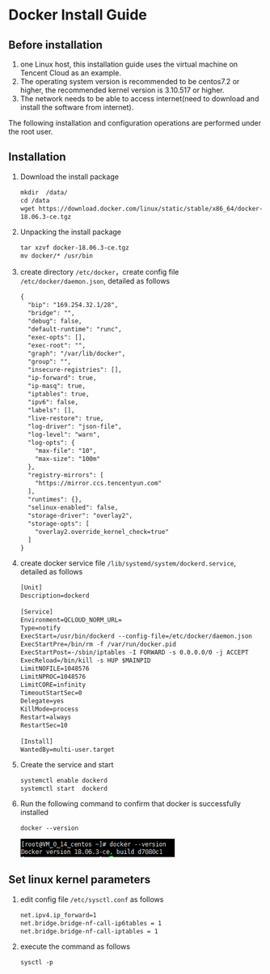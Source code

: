 # Docker Install Guide

## Before installation
1. one Linux host, this installation guide uses the virtual machine on Tencent Cloud as an example.
2. The operating system version is recommended to be centos7.2 or higher, the recommended kernel version is 3.10.517 or higher.
3. The network needs to be able to access internet(need to download and install the software from internet).

The following installation and configuration operations are performed under the root user.


## Installation
1. Download the install package

	```
	mkdir  /data/
	cd /data
	wget https://download.docker.com/linux/static/stable/x86_64/docker-18.06.3-ce.tgz
	```

2. Unpacking the install package

	```
	tar xzvf docker-18.06.3-ce.tgz
	mv docker/* /usr/bin
	```

3. create directory `/etc/docker`，create config file `/etc/docker/daemon.json`, detailed as follows

	```
	{
	  "bip": "169.254.32.1/28",
	  "bridge": "",
	  "debug": false,
	  "default-runtime": "runc",
	  "exec-opts": [],
	  "exec-root": "",
	  "graph": "/var/lib/docker",
	  "group": "",
	  "insecure-registries": [],
	  "ip-forward": true,
	  "ip-masq": true,
	  "iptables": true,
	  "ipv6": false,
	  "labels": [],
	  "live-restore": true,
	  "log-driver": "json-file",
	  "log-level": "warn",
	  "log-opts": {
	    "max-file": "10",
	    "max-size": "100m"
	  },
	  "registry-mirrors": [
	    "https://mirror.ccs.tencentyun.com"
	  ],
	  "runtimes": {},
	  "selinux-enabled": false,
	  "storage-driver": "overlay2",
	  "storage-opts": [
	    "overlay2.override_kernel_check=true"
	  ]
	}
	
	```

4. create docker service file `/lib/systemd/system/dockerd.service`, detailed as follows

	```
	[Unit]
	Description=dockerd
	
	[Service]
	Environment=QCLOUD_NORM_URL=
	Type=notify
	ExecStart=/usr/bin/dockerd --config-file=/etc/docker/daemon.json
	ExecStartPre=/bin/rm -f /var/run/docker.pid
	ExecStartPost=-/sbin/iptables -I FORWARD -s 0.0.0.0/0 -j ACCEPT
	ExecReload=/bin/kill -s HUP $MAINPID
	LimitNOFILE=1048576
	LimitNPROC=1048576
	LimitCORE=infinity
	TimeoutStartSec=0
	Delegate=yes
	KillMode=process
	Restart=always
	RestartSec=10
	
	[Install]
	WantedBy=multi-user.target
	```

5. Create the service and start

	```
	systemctl enable dockerd
	systemctl start  dockerd
	```

6. Run the following command to confirm that docker is successfully installed
	
	```
	docker --version
	```
	![docker_version](images/docker_version.png)


## Set linux kernel parameters

1. edit config file `/etc/sysctl.conf` as follows

	```
	net.ipv4.ip_forward=1
	net.bridge.bridge-nf-call-ip6tables = 1
	net.bridge.bridge-nf-call-iptables = 1
	```

2. execute the command as follows
	
	```
	sysctl -p
	```
